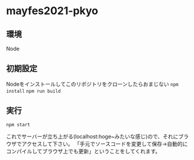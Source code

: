 # mayfes2021-pkyo

## 環境
Node

## 初期設定
Nodeをインストールしてこのリポジトリをクローンしたらおまじない
```npm install```
```npm run build```

## 実行
```npm start```

これでサーバーが立ち上がる(localhost:hoge~みたいな感じ)ので、それにブラウザでアクセスして下さい。
「手元でソースコードを変更して保存->自動的にコンパイルしてブラウザ上でも更新」ということをしてくれます。
